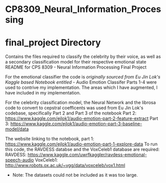 # CP8309_Neural_Information_Processing

# final_project Directory #
Contains the files required to classify the celebrity by their voice, as well as a secondary classification model for their respective emotional state
README for CPS 8309 - Neural Information Processing Final Project

For the emotional classifier the code is _originally sourced from Eu Jin Lok's Kaggle based Notebook entitled_ - Audio Emotion Classifer
Parts 1-4 were used to contrive my implementation. The areas which I have augmented, I have included in my implementation.

For the celebrity classification model, the Neural Network and the librosa code to convert to cepstral coefficents was used from
Eu Jin Lok's codebase, specifically Part 2 and Part 3 of the notebook
Part 2: https://www.kaggle.com/ejlok1/audio-emotion-part-2-feature-extract
Part 3: https://www.kaggle.com/ejlok1/audio-emotion-part-3-baseline-model/data

The website linking to the notebook, part 1: https://www.kaggle.com/ejlok1/audio-emotion-part-1-explore-data
To run this code, the RAVDESS databse and the VoxCeleb1 database are required:
RAVDESS: https://www.kaggle.com/uwrfkaggler/ravdess-emotional-speech-audio
VoxCeleb1: http://www.robots.ox.ac.uk/~vgg/data/voxceleb/vox1.html
* Note: The datasets could not be included as it was too large.
